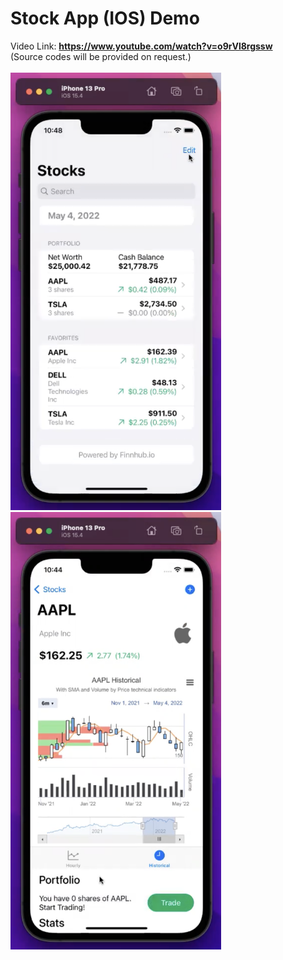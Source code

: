 # Stock App (IOS) Demo
Video Link: **https://www.youtube.com/watch?v=o9rVl8rgssw**
<br>
(Source codes will be provided on request.)
<br><br>
<img src="./images/APPSampleSearch.png" style="height: 700px"> &nbsp; &nbsp; &nbsp; &nbsp;
<img src="./images/APPSampleResult.png" style="height: 700px">
